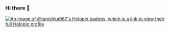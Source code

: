 ### Hi there 👋

<!--
**Tanishka987/Tanishka987** is a ✨ _special_ ✨ repository because its `README.md` (this file) appears on your GitHub profile.

Here are some ideas to get you started:

- 🔭 I’m currently a Computer Science Student....
- 🌱 I’m currently learning Dsa with Java ...
-->
[![An image of @tanishka987's Holopin badges, which is a link to view their full Holopin profile](https://holopin.me/tanishka987)](https://holopin.io/@tanishka987)
